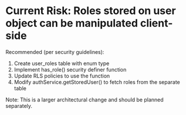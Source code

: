 # Current Risk: Roles stored on user object can be manipulated client-side

Recommended (per security guidelines):

1. Create user_roles table with enum type
2. Implement has_role() security definer function
3. Update RLS policies to use the function
4. Modify authService.getStoredUser() to fetch roles from the separate table

Note: This is a larger architectural change and should be planned separately.
